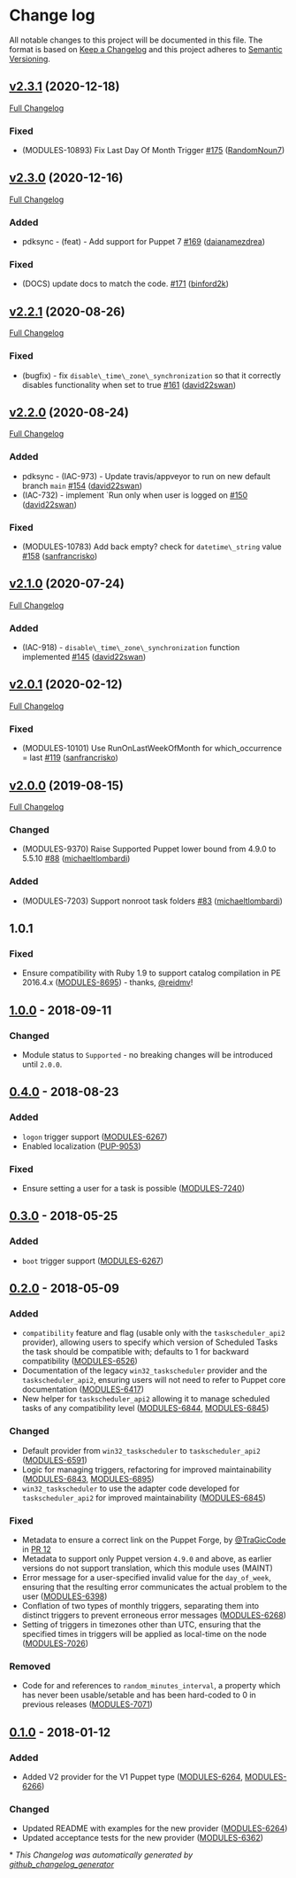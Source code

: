 # Change log

All notable changes to this project will be documented in this file. The format is based on [Keep a Changelog](http://keepachangelog.com/en/1.0.0/) and this project adheres to [Semantic Versioning](http://semver.org).

## [v2.3.1](https://github.com/puppetlabs/puppetlabs-scheduled_task/tree/v2.3.1) (2020-12-18)

[Full Changelog](https://github.com/puppetlabs/puppetlabs-scheduled_task/compare/v2.3.0...v2.3.1)

### Fixed

- \(MODULES-10893\) Fix Last Day Of Month Trigger [\#175](https://github.com/puppetlabs/puppetlabs-scheduled_task/pull/175) ([RandomNoun7](https://github.com/RandomNoun7))

## [v2.3.0](https://github.com/puppetlabs/puppetlabs-scheduled_task/tree/v2.3.0) (2020-12-16)

[Full Changelog](https://github.com/puppetlabs/puppetlabs-scheduled_task/compare/v2.2.1...v2.3.0)

### Added

- pdksync - \(feat\) - Add support for Puppet 7 [\#169](https://github.com/puppetlabs/puppetlabs-scheduled_task/pull/169) ([daianamezdrea](https://github.com/daianamezdrea))

### Fixed

- \(DOCS\) update docs to match the code. [\#171](https://github.com/puppetlabs/puppetlabs-scheduled_task/pull/171) ([binford2k](https://github.com/binford2k))

## [v2.2.1](https://github.com/puppetlabs/puppetlabs-scheduled_task/tree/v2.2.1) (2020-08-26)

[Full Changelog](https://github.com/puppetlabs/puppetlabs-scheduled_task/compare/v2.2.0...v2.2.1)

### Fixed

- \(bugfix\) - fix `disable\_time\_zone\_synchronization` so that it correctly disables functionality when set to true [\#161](https://github.com/puppetlabs/puppetlabs-scheduled_task/pull/161) ([david22swan](https://github.com/david22swan))

## [v2.2.0](https://github.com/puppetlabs/puppetlabs-scheduled_task/tree/v2.2.0) (2020-08-24)

[Full Changelog](https://github.com/puppetlabs/puppetlabs-scheduled_task/compare/v2.1.0...v2.2.0)

### Added

- pdksync - \(IAC-973\) - Update travis/appveyor to run on new default branch `main` [\#154](https://github.com/puppetlabs/puppetlabs-scheduled_task/pull/154) ([david22swan](https://github.com/david22swan))
- \(IAC-732\) - implement `Run only when user is logged on [\#150](https://github.com/puppetlabs/puppetlabs-scheduled_task/pull/150) ([david22swan](https://github.com/david22swan))

### Fixed

- \(MODULES-10783\) Add back empty? check for `datetime\_string` value [\#158](https://github.com/puppetlabs/puppetlabs-scheduled_task/pull/158) ([sanfrancrisko](https://github.com/sanfrancrisko))

## [v2.1.0](https://github.com/puppetlabs/puppetlabs-scheduled_task/tree/v2.1.0) (2020-07-24)

[Full Changelog](https://github.com/puppetlabs/puppetlabs-scheduled_task/compare/v2.0.1...v2.1.0)

### Added

- \(IAC-918\) - `disable\_time\_zone\_synchronization` function implemented [\#145](https://github.com/puppetlabs/puppetlabs-scheduled_task/pull/145) ([david22swan](https://github.com/david22swan))

## [v2.0.1](https://github.com/puppetlabs/puppetlabs-scheduled_task/tree/v2.0.1) (2020-02-12)

[Full Changelog](https://github.com/puppetlabs/puppetlabs-scheduled_task/compare/v2.0.0...v2.0.1)

### Fixed

- \(MODULES-10101\) Use RunOnLastWeekOfMonth for which\_occurrence = last [\#119](https://github.com/puppetlabs/puppetlabs-scheduled_task/pull/119) ([sanfrancrisko](https://github.com/sanfrancrisko))

## [v2.0.0](https://github.com/puppetlabs/puppetlabs-scheduled_task/tree/v2.0.0) (2019-08-15)

[Full Changelog](https://github.com/puppetlabs/puppetlabs-scheduled_task/compare/1.0.1...v2.0.0)

### Changed

- \(MODULES-9370\) Raise Supported Puppet lower bound from 4.9.0 to 5.5.10 [\#88](https://github.com/puppetlabs/puppetlabs-scheduled_task/pull/88) ([michaeltlombardi](https://github.com/michaeltlombardi))

### Added

- \(MODULES-7203\) Support nonroot task folders [\#83](https://github.com/puppetlabs/puppetlabs-scheduled_task/pull/83) ([michaeltlombardi](https://github.com/michaeltlombardi))

## 1.0.1

### Fixed

- Ensure compatibility with Ruby 1.9 to support catalog compilation in PE 2016.4.x ([MODULES-8695](https://tickets.puppetlabs.com/browse/MODULES-8695)) - thanks, [@reidmv](https://github.com/reidmv)!

## [1.0.0] - 2018-09-11

### Changed

- Module status to `Supported` - no breaking changes will be introduced until `2.0.0`.

## [0.4.0] - 2018-08-23

### Added

- `logon` trigger support ([MODULES-6267](https://tickets.puppetlabs.com/browse/MODULES-7129))
- Enabled localization ([PUP-9053](https://tickets.puppetlabs.com/browse/PUP-9053))

### Fixed

- Ensure setting a user for a task is possible ([MODULES-7240](https://tickets.puppetlabs.com/browse/MODULES-7240))

## [0.3.0] - 2018-05-25

### Added

- `boot` trigger support ([MODULES-6267](https://tickets.puppetlabs.com/browse/MODULES-6267))

## [0.2.0] - 2018-05-09

### Added

- `compatibility` feature and flag (usable only with the `taskscheduler_api2` provider), allowing users to specify which version of Scheduled Tasks the task should be compatible with; defaults to 1 for backward compatibility ([MODULES-6526](https://tickets.puppetlabs.com/browse/MODULES-6526))
- Documentation of the legacy `win32_taskscheduler` provider and the `taskscheduler_api2`, ensuring users will not need to refer to Puppet core documentation ([MODULES-6417](https://tickets.puppetlabs.com/browse/MODULES-6417))
- New helper for `taskscheduler_api2` allowing it to manage scheduled tasks of any compatibility level ([MODULES-6844](https://tickets.puppetlabs.com/browse/MODULES-6844), [MODULES-6845](https://tickets.puppetlabs.com/browse/MODULES-6845))

### Changed

- Default provider from `win32_taskscheduler` to `taskscheduler_api2` ([MODULES-6591](https://tickets.puppetlabs.com/browse/MODULES-6591))
- Logic for managing triggers, refactoring for improved maintainability ([MODULES-6843](https://tickets.puppetlabs.com/browse/MODULES-6843), [MODULES-6895](https://tickets.puppetlabs.com/browse/MODULES-6895))
- `win32_taskscheduler` to use the adapter code developed for `taskscheduler_api2` for improved maintainability ([MODULES-6845](https://tickets.puppetlabs.com/browse/MODULES-6845))

### Fixed

- Metadata to ensure a correct link on the Puppet Forge, by [@TraGicCode](https://github.com/TraGicCode) in [PR 12](https://github.com/puppetlabs/puppetlabs-scheduled_task/pull/12)
- Metadata to support only Puppet version `4.9.0` and above, as earlier versions do not support translation, which this module uses (MAINT)
- Error message for a user-specified invalid value for the `day_of_week`, ensuring that the resulting error communicates the actual problem to the user ([MODULES-6398](https://tickets.puppetlabs.com/browse/MODULES-6398))
- Conflation of two types of monthly triggers, separating them into distinct triggers to prevent erroneous error messages ([MODULES-6268](https://tickets.puppetlabs.com/browse/MODULES-6268))
- Setting of triggers in timezones other than UTC, ensuring that the specified times in triggers will be applied as local-time on the node ([MODULES-7026](https://tickets.puppetlabs.com/browse/MODULES-7026))

### Removed

- Code for and references to `random_minutes_interval`, a property which has never been usable/setable and has been hard-coded to 0 in previous releases ([MODULES-7071](https://tickets.puppetlabs.com/browse/MODULES-7071))

## [0.1.0] - 2018-01-12

### Added

- Added V2 provider for the V1 Puppet type ([MODULES-6264](https://tickets.puppetlabs.com/browse/MODULES-6264), [MODULES-6266](https://tickets.puppetlabs.com/browse/MODULES-6266))

### Changed

- Updated README with examples for the new provider ([MODULES-6264](https://tickets.puppetlabs.com/browse/MODULES-6264))
- Updated acceptance tests for the new provider ([MODULES-6362](https://tickets.puppetlabs.com/browse/MODULES-6362))

[1.0.1]: https://github.com/puppetlabs/puppetlabs-scheduled_task/compare/1.0.0...1.0.1
[1.0.0]: https://github.com/puppetlabs/puppetlabs-scheduled_task/compare/0.4.0...1.0.0
[0.4.0]: https://github.com/puppetlabs/puppetlabs-scheduled_task/compare/0.3.0...0.4.0
[0.3.0]: https://github.com/puppetlabs/puppetlabs-scheduled_task/compare/0.2.0...0.3.0
[0.2.0]: https://github.com/puppetlabs/puppetlabs-scheduled_task/compare/0.1.0...0.2.0
[0.1.0]: https://github.com/puppetlabs/puppetlabs-scheduled_task/compare/10cb19e08bc6b198e25a633aec5ce4157ae4d283...0.1.0


\* *This Changelog was automatically generated by [github_changelog_generator](https://github.com/skywinder/Github-Changelog-Generator)*
